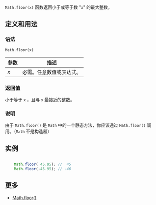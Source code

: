 `Math.floor(x)` 函数返回小于或等于数 "`x`" 的最大整数。

## 定义和用法

### 语法

`Math.floor(x)`

| 参数 | 描述 |
| --- | --- |
| _x_ | 必需。任意数值或表达式。 |

### 返回值

小于等于 `x` ，且与 `x` 最接近的整数。

### 说明

由于 `Math.floor()` 是 `Math` 中的一个静态方法，你应该通过 `Math.floor()` 调用。（`Math` 不是构造器）

## 实例

``` javascript

    Math.floor( 45.95); //  45
    Math.floor(-45.95); // -46

```

## 更多

*   [Math.floor()](https://developer.mozilla.org/zh-CN/docs/Web/JavaScript/Reference/Global_Objects/Math/floor)